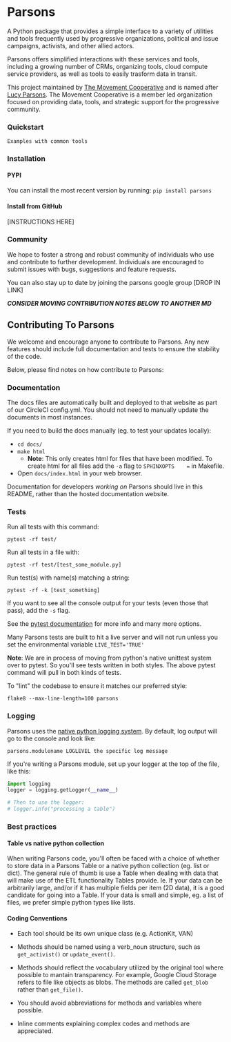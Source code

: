 # Parsons


A Python package that provides a simple interface to a variety of utilities and tools frequently used by progressive organizations, political and issue campaigns, activists, and other allied actors.

Parsons offers simplified interactions with these services and tools, including a growing number of CRMs, organizing tools, cloud compute service providers, as well as tools to easily trasform data in transit.

This project maintained by [The Movement Cooperative](https://movementcooperative.org/) and is named after [Lucy Parsons](https://en.wikipedia.org/wiki/Lucy_Parsons). The Movement Cooperative is a member led organization focused on providing data, tools, and strategic support for the progressive community.


### Quickstart 
```
Examples with common tools
```


### Installation


#### PYPI
You can install the most recent version by running: `pip install parsons`


#### Install from GitHub
[INSTRUCTIONS HERE]


### Community
We hope to foster a strong and robust community of individuals who use and contribute to further development. Individuals are encouraged to submit issues with bugs, suggestions and feature requests.

You can also stay up to date by joining the parsons google group [DROP IN LINK]


_**CONSIDER MOVING CONTRIBUTION NOTES BELOW TO ANOTHER MD**_

## Contributing To Parsons
We welcome and encourage anyone to contribute to Parsons. Any new features should include full documentation and tests to ensure the stability of the code.

Below, please find notes on how contribute to Parsons:


### Documentation
The docs files are automatically built and deployed to that website as part of our CircleCI config.yml. You should not need to manually update the documents in most instances.

If you need to build the docs manually (eg. to test your updates locally):
- `cd docs/`
- `make html`
    - **Note**: This only creates html for files that have been modified. To create html for all files add the `-a` flag to `SPHINXOPTS    =` in Makefile.
- Open `docs/index.html` in your web browser.

Documentation for developers _working on_ Parsons should live in this README, rather than the hosted documentation website.

### Tests
Run all tests with this command:

``pytest -rf test/``

Run all tests in a file with:

``pytest -rf test/[test_some_module.py]``

Run test(s) with name(s) matching a string:

``pytest -rf -k [test_something]``

If you want to see all the console output for your tests (even those that pass), add the ``-s`` flag.

See the [pytest documentation](https://docs.pytest.org/en/latest/contents.html) for more info and many more options.

Many Parsons tests are built to hit a live server and will not run unless you set the environmental variable ``LIVE_TEST='TRUE'``

**Note**: We are in process of moving from python's native unittest system over to pytest. So you'll see tests written in both styles. The above pytest command will pull in both kinds of tests.

To "lint" the codebase to ensure it matches our preferred style:

``flake8 --max-line-length=100 parsons``

### Logging

Parsons uses the [native python logging system](https://docs.python.org/3/howto/logging.html). By default, log output will go to the console and look like:

```
parsons.modulename LOGLEVEL the specific log message
```

If you're writing a Parsons module, set up your logger at the top of the file, like this:

```python
import logging
logger = logging.getLogger(__name__)

# Then to use the logger:
# logger.info("processing a table")
```

### Best practices

#### Table vs native python collection

When writing Parsons code, you'll often be faced with a choice of whether to store data in a Parsons Table or a native python collection (eg. list or dict). The general rule of thumb is use a Table when dealing with data that will make use of the ETL functionality Tables provide. Ie. If your data can be arbitrarily large, and/or if it has multiple fields per item (2D data), it is a good candidate for going into a Table. If your data is small and simple, eg. a list of files, we prefer simple python types like lists.

#### Coding Conventions

* Each tool should be its own unique class (e.g. ActionKit, VAN)

* Methods should be named using a verb_noun structure, such as `get_activist()` or `update_event()`. 

* Methods should reflect the vocabulary utilized by the original tool where possible to mantain transparency. For example, Google Cloud Storage refers to file like objects as blobs. The methods are called `get_blob` rather than `get_file()`.

* You should avoid abbreviations for methods and variables where possible.

* Inline comments explaining complex codes and methods are appreciated.
